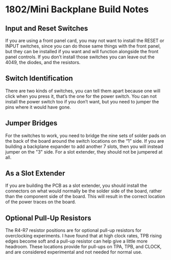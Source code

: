 # 1802/Mini Backplane Build Notes

## Input and Reset Switches

If you are using a front panel card, you may not want to install the RESET or INPUT switches, since you can do those same things with the front panel, but they can be installed if you want and will function alongside the front panel controls. If you don’t install those switches you can leave out the 4049, the diodes, and the resistors.

## Switch Identification

There are two kinds of switches, you can tell them apart because one will click when you press it, that’s the one for the power switch. You can not install the power switch too if you don’t want, but you need to jumper the pins where it would have gone.

## Jumper Bridges
For the switches to work, you need to bridge the nine sets of solder pads on the back of the board around the switch locations on the “1” side. If you are building a backplane expander to add another 7 slots, then you will instead jumper on the "3" side. For a slot extender, they should not be jumpered at all.

## As a Slot Extender

If you are building the PCB as a slot extender, you should install the connectors on what would normally be the solder side of the board, rather than the component side of the board. This will result in the correct location of the power traces on the board.

## Optional Pull-Up Resistors

The R4-R7 resistor positions are for optional pull-up resistors for overclocking experiments. I have found that at high clock rates, TPB rising edges become soft and a pull-up resistor can help give a little more headroom. These locations provide for pull-ups on TPA, TPB, and CLOCK, and are considered experimental and not needed for normal use.


